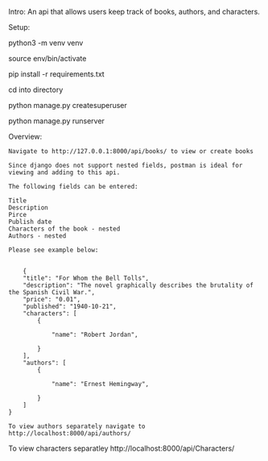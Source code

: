 Intro:
    An api that allows users keep track of books, authors, and characters. 


Setup:

   python3 -m venv venv
   
   source env/bin/activate

   pip install -r requirements.txt

   cd into directory 

   python manage.py createsuperuser

   python manage.py runserver

Overview: 

    Navigate to http://127.0.0.1:8000/api/books/ to view or create books

    Since django does not support nested fields, postman is ideal for viewing and adding to this api. 

    The following fields can be entered:
    
    Title
    Description 
    Pirce
    Publish date
    Characters of the book - nested
    Authors - nested

    Please see example below: 
    

        {
        "title": "For Whom the Bell Tolls",
        "description": "The novel graphically describes the brutality of the Spanish Civil War.",
        "price": "0.01",
        "published": "1940-10-21",
        "characters": [
            {
          
                "name": "Robert Jordan",
              
            }
        ],
        "authors": [
            {
          
                "name": "Ernest Hemingway",
             
            }
        ]
    }

    To view authors separately navigate to http://localhost:8000/api/authors/

   
   To view characters separatley http://localhost:8000/api/Characters/
   
   
   
   
